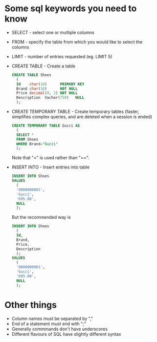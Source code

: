 # Some sql keywords you need to know

- SELECT - select one or multiple columns
- FROM - specify the table from which you would like to select the columns
- LIMIT - number of entries requested (eg. LIMIT 5)
- CREATE TABLE - Create a table
  ```sql
  CREATE TABLE Shoes
    (
    Id    char(10)      PRIMARY KEY
    Brand char(10)      NOT NULL
    Price decimal(8, 2) NOT NULL
    Description  Vachar(750)   NULL
    );
  ```
- CREATE TEMPORARY TABLE - Create temporary tables (faster, simplifies complex queries, and are deleted when a session is ended)
  ```sql
  CREATE TEMPORARY TABLE Gucci AS
    (
    SELECT * 
    FROM Shoes
    WHERE Brand="Gucci"
    );
  ```
  Note that "=" is used rather than "==".

- INSERT INTO - Insert entries into table
  ```sql
  INSERT INTO Shoes
  VALUES  
    (
    '0000000001',
    'Gucci',
    '695.00',
    NULL
    );
  ```
  But the recommended way is
  
  ```sql
  INSERT INTO Shoes
    (
    Id,
    Brand,
    Price,
    Description
    );
  VALUES  
    (
    '0000000001',
    'Gucci',
    '695.00',
    NULL
    );
  ```
  

# Other things

- Column names must be separated by ","
- End of a statement must end with ";"
- Generally commmands don't have underscores
- Different flavours of SQL have slightly different syntax
